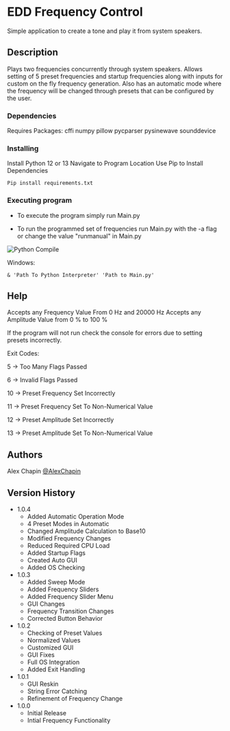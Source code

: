 # EDD Frequency Control

Simple application to create a tone and play it from system speakers.

## Description

Plays two frequencies concurrently through system speakers. Allows setting of 5 preset frequencies and startup frequencies along with inputs for custom on the fly frequency generation. Also has an automatic mode where the frequency will be changed through presets that can be configured by the user. 

### Dependencies

Requires Packages:
cffi
numpy
pillow
pycparser
pysinewave
sounddevice

### Installing

Install Python 12 or 13
Navigate to Program Location
Use Pip to Install Dependencies

```
Pip install requirements.txt
```

### Executing program

* To execute the program simply run Main.py

* To run the programmed set of frequencies run Main.py with the -a flag or change the value "runmanual" in Main.py 

![Python Compile](https://github.com/AlexChapin/EDDFrequencyControl/actions/workflows/pythoncompile.yml/badge.svg)

Windows:
```
& 'Path To Python Interpreter' 'Path to Main.py'
```

## Help

Accepts any Frequency Value From 0 Hz and 20000 Hz
Accepts any Amplitude Value from 0 % to 100 %

If the program will not run check the console for errors due to setting presets incorrectly.

Exit Codes:

5 -> Too Many Flags Passed

6 -> Invalid Flags Passed

10 -> Preset Frequency Set Incorrectly

11 -> Preset Frequency Set To Non-Numerical Value

12 -> Preset Amplitude Set Incorrectly

13 -> Preset Amplitude Set To Non-Numerical Value

## Authors

Alex Chapin
[@AlexChapin](https://github.com/AlexChapin)

## Version History

* 1.0.4
    * Added Automatic Operation Mode
    * 4 Preset Modes in Automatic
    * Changed Amplitude Calculation to Base10
    * Modified Frequency Changes
    * Reduced Required CPU Load
    * Added Startup Flags
    * Created Auto GUI
    * Added OS Checking
* 1.0.3
    * Added Sweep Mode
    * Added Frequency Sliders
    * Added Frequency Slider Menu
    * GUI Changes
    * Frequency Transition Changes
    * Corrected Button Behavior
* 1.0.2
    * Checking of Preset Values
    * Normalized Values
    * Customized GUI
    * GUI Fixes
    * Full OS Integration
    * Added Exit Handling
* 1.0.1
    * GUI Reskin
    * String Error Catching
    * Refinement of Frequency Change
* 1.0.0
    * Initial Release
    * Intial Frequency Functionality

